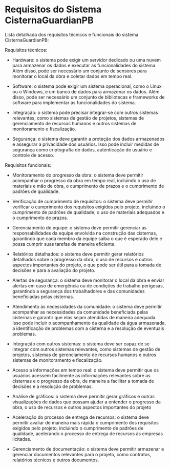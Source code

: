 # Requisitos do Sistema CisternaGuardianPB

Lista detalhada dos requisitos técnicos e funcionais do sistema CisternaGuardianPB:

Requisitos técnicos:

- Hardware: o sistema pode exigir um servidor dedicado ou uma nuvem para armazenar os dados e executar as funcionalidades do sistema. Além disso, pode ser necessário um conjunto de sensores para monitorar o local da obra e coletar dados em tempo real.

- Software: o sistema pode exigir um sistema operacional, como o Linux ou o Windows, e um banco de dados para armazenar os dados. Além disso, pode ser necessário um conjunto de bibliotecas e frameworks de software para implementar as funcionalidades do sistema.

- Integração: o sistema pode precisar integrar-se com outros sistemas relevantes, como sistemas de gestão de projetos, sistemas de gerenciamento de recursos humanos e outros sistemas de monitoramento e fiscalização.

- Segurança: o sistema deve garantir a proteção dos dados armazenados e assegurar a privacidade dos usuários. Isso pode incluir medidas de segurança como criptografia de dados, autenticação de usuário e controle de acesso.

Requisitos funcionais:

- Monitoramento do progresso da obra: o sistema deve permitir acompanhar o progresso da obra em tempo real, incluindo o uso de materiais e mão de obra, o cumprimento de prazos e o cumprimento de padrões de qualidade.

- Verificação de cumprimento de requisitos: o sistema deve permitir verificar o cumprimento dos requisitos exigidos pelo projeto, incluindo o cumprimento de padrões de qualidade, o uso de materiais adequados e o cumprimento de prazos.

- Gerenciamento de equipe: o sistema deve permitir gerenciar as responsabilidades da equipe envolvida na construção das cisternas, garantindo que cada membro da equipe saiba o que é esperado dele e possa cumprir suas tarefas de maneira eficiente.

- Relatórios detalhados: o sistema deve permitir gerar relatórios detalhados sobre o progresso da obra, o uso de recursos e outros aspectos importantes do projeto, o que pode ser útil para a tomada de decisões e para a avaliação do projeto.

- Alertas de segurança: o sistema deve monitorar o local da obra e enviar alertas em caso de emergência ou de condições de trabalho perigosas, garantindo a segurança dos trabalhadores e das comunidades beneficiadas pelas cisternas.

- Atendimento às necessidades da comunidade: o sistema deve permitir acompanhar as necessidades da comunidade beneficiada pelas cisternas e garantir que elas sejam atendidas de maneira adequada. Isso pode incluir o acompanhamento da qualidade da água armazenada, a identificação de problemas com a cisterna e a resolução de eventuais problemas.

- Integração com outros sistemas: o sistema deve ser capaz de se integrar com outros sistemas relevantes, como sistemas de gestão de projetos, sistemas de gerenciamento de recursos humanos e outros sistemas de monitoramento e fiscalização.

- Acesso a informações em tempo real: o sistema deve permitir que os usuários acessem facilmente as informações relevantes sobre as cisternas e o progresso da obra, de maneira a facilitar a tomada de decisões e a resolução de problemas.

- Análise de gráficos: o sistema deve permitir gerar gráficos e outras visualizações de dados que possam ajudar a entender o progresso da obra, o uso de recursos e outros aspectos importantes do projeto

- Aceleração do processo de entrega de recursos: o sistema deve permitir avaliar de maneira mais rápida o cumprimento dos requisitos exigidos pelo projeto, incluindo o cumprimento de padrões de qualidade, acelerando o processo de entrega de recursos às empresas licitadas.

- Gerenciamento de documentação: o sistema deve permitir armazenar e gerenciar documentos relevantes para o projeto, como contratos, relatórios técnicos e outros documentos.


